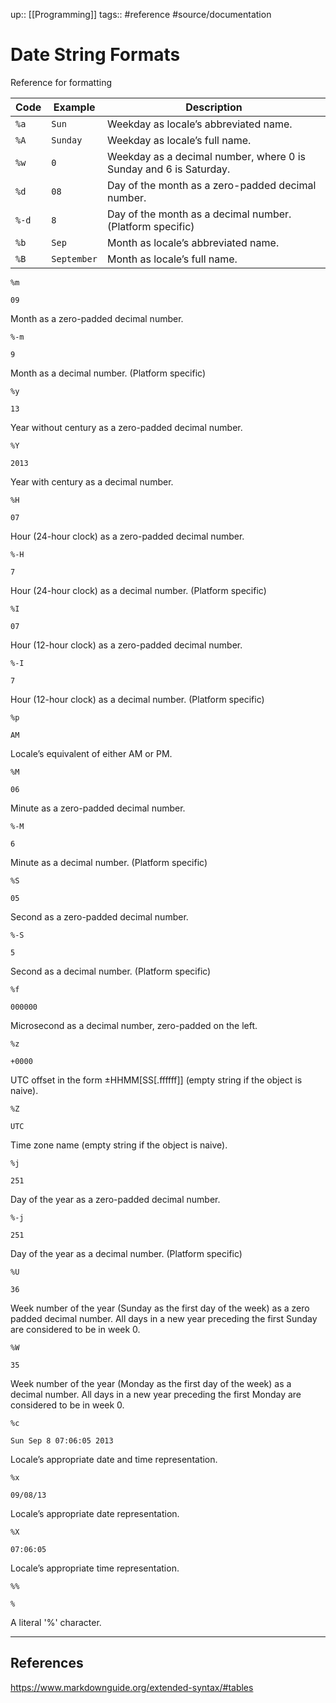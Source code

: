 up:: [[Programming]]
tags:: #reference #source/documentation 

# Date String Formats

Reference for formatting 

|Code|Example|Description|
|---|---|---|
|`%a`|`Sun`|Weekday as locale’s abbreviated name.|
|`%A`|`Sunday`|Weekday as locale’s full name.|
|`%w`|`0`|Weekday as a decimal number, where 0 is Sunday and 6 is Saturday.|
|`%d`|`08`|Day of the month as a zero-padded decimal number.|
|`%-d`|`8`|Day of the month as a decimal number. (Platform specific)|
|`%b`|`Sep`|Month as locale’s abbreviated name.|
|`%B`|`September`|Month as locale’s full name.|

`%m`

`09`

Month as a zero-padded decimal number.

`%-m`

`9`

Month as a decimal number. (Platform specific)

`%y`

`13`

Year without century as a zero-padded decimal number.

`%Y`

`2013`

Year with century as a decimal number.

`%H`

`07`

Hour (24-hour clock) as a zero-padded decimal number.

`%-H`

`7`

Hour (24-hour clock) as a decimal number. (Platform specific)

`%I`

`07`

Hour (12-hour clock) as a zero-padded decimal number.

`%-I`

`7`

Hour (12-hour clock) as a decimal number. (Platform specific)

`%p`

`AM`

Locale’s equivalent of either AM or PM.

`%M`

`06`

Minute as a zero-padded decimal number.

`%-M`

`6`

Minute as a decimal number. (Platform specific)

`%S`

`05`

Second as a zero-padded decimal number.

`%-S`

`5`

Second as a decimal number. (Platform specific)

`%f`

`000000`

Microsecond as a decimal number, zero-padded on the left.

`%z`

`+0000`

UTC offset in the form ±HHMM[SS[.ffffff]] (empty string if the object is naive).

`%Z`

`UTC`

Time zone name (empty string if the object is naive).

`%j`

`251`

Day of the year as a zero-padded decimal number.

`%-j`

`251`

Day of the year as a decimal number. (Platform specific)

`%U`

`36`

Week number of the year (Sunday as the first day of the week) as a zero padded decimal number. All days in a new year preceding the first Sunday are considered to be in week 0.

`%W`

`35`

Week number of the year (Monday as the first day of the week) as a decimal number. All days in a new year preceding the first Monday are considered to be in week 0.

`%c`

`Sun Sep 8 07:06:05 2013`

Locale’s appropriate date and time representation.

`%x`

`09/08/13`

Locale’s appropriate date representation.

`%X`

`07:06:05`

Locale’s appropriate time representation.

`%%`

`%`

A literal '%' character.

---
## References

https://www.markdownguide.org/extended-syntax/#tables